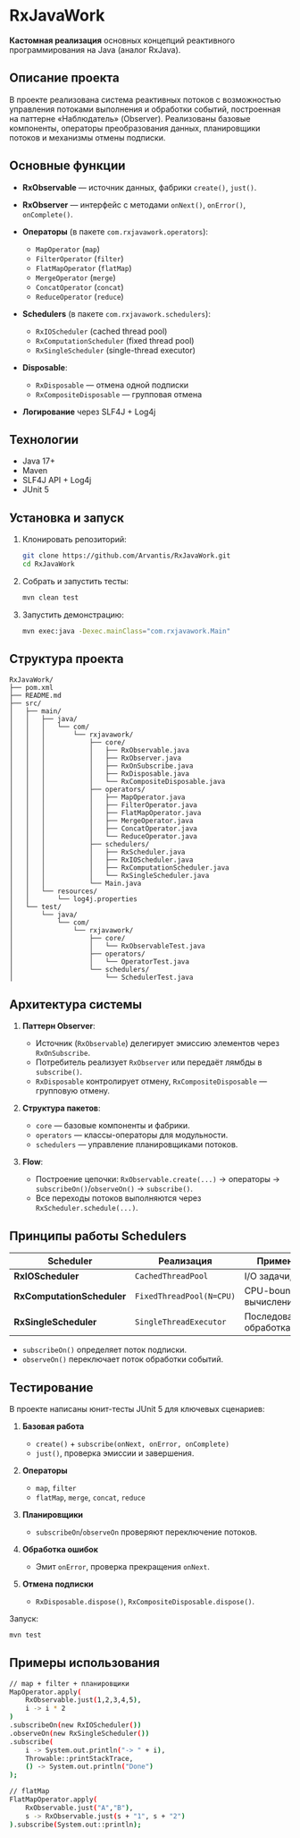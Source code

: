 # RxJavaWork

**Кастомная реализация** основных концепций реактивного программирования на Java (аналог RxJava).

## Описание проекта

В проекте реализована система реактивных потоков с возможностью управления потоками выполнения и обработки событий, построенная на паттерне «Наблюдатель» (Observer). Реализованы базовые компоненты, операторы преобразования данных, планировщики потоков и механизмы отмены подписки.


## Основные функции

* **RxObservable** — источник данных, фабрики `create()`, `just()`.
* **RxObserver** — интерфейс с методами `onNext()`, `onError()`, `onComplete()`.
* **Операторы** (в пакете `com.rxjavawork.operators`):

    * `MapOperator` (`map`)
    * `FilterOperator` (`filter`)
    * `FlatMapOperator` (`flatMap`)
    * `MergeOperator` (`merge`)
    * `ConcatOperator` (`concat`)
    * `ReduceOperator` (`reduce`)
* **Schedulers** (в пакете `com.rxjavawork.schedulers`):

    * `RxIOScheduler` (cached thread pool)
    * `RxComputationScheduler` (fixed thread pool)
    * `RxSingleScheduler` (single-thread executor)
* **Disposable**:

    * `RxDisposable` — отмена одной подписки
    * `RxCompositeDisposable` — групповая отмена
* **Логирование** через SLF4J + Log4j

## Технологии

* Java 17+
* Maven
* SLF4J API + Log4j
* JUnit 5

## Установка и запуск

1. Клонировать репозиторий:

   ```bash
   git clone https://github.com/Arvantis/RxJavaWork.git
   cd RxJavaWork
   ```
2. Собрать и запустить тесты:

   ```bash
   mvn clean test
   ```
3. Запустить демонстрацию:

   ```bash
   mvn exec:java -Dexec.mainClass="com.rxjavawork.Main"
   ```

## Структура проекта

```plaintext
RxJavaWork/
├── pom.xml
├── README.md
├── src/
│   ├── main/
│   │   ├── java/
│   │   │   └── com/
│   │   │       └── rxjavawork/
│   │   │           ├── core/
│   │   │           │   ├── RxObservable.java
│   │   │           │   ├── RxObserver.java
│   │   │           │   ├── RxOnSubscribe.java
│   │   │           │   ├── RxDisposable.java
│   │   │           │   └── RxCompositeDisposable.java
│   │   │           ├── operators/
│   │   │           │   ├── MapOperator.java
│   │   │           │   ├── FilterOperator.java
│   │   │           │   ├── FlatMapOperator.java
│   │   │           │   ├── MergeOperator.java
│   │   │           │   ├── ConcatOperator.java
│   │   │           │   └── ReduceOperator.java
│   │   │           ├── schedulers/
│   │   │           │   ├── RxScheduler.java
│   │   │           │   ├── RxIOScheduler.java
│   │   │           │   ├── RxComputationScheduler.java
│   │   │           │   └── RxSingleScheduler.java
│   │   │           └── Main.java
│   │   └── resources/
│   │       └── log4j.properties
│   └── test/
│       └── java/
│           └── com/
│               └── rxjavawork/
│                   ├── core/
│                   │   └── RxObservableTest.java
│                   ├── operators/
│                   │   └── OperatorTest.java
│                   └── schedulers/
│                       └── SchedulerTest.java
```

## Архитектура системы

1. **Паттерн Observer**:

    * Источник (`RxObservable`) делегирует эмиссию элементов через `RxOnSubscribe`.
    * Потребитель реализует `RxObserver` или передаёт лямбды в `subscribe()`.
    * `RxDisposable` контролирует отмену, `RxCompositeDisposable` — групповую отмену.

2. **Структура пакетов**:

    * `core` — базовые компоненты и фабрики.
    * `operators` — классы-операторы для модульности.
    * `schedulers` — управление планировщиками потоков.

3. **Flow**:

    * Построение цепочки: `RxObservable.create(...)` → операторы → `subscribeOn()`/`observeOn()` → `subscribe()`.
    * Все переходы потоков выполняются через `RxScheduler.schedule(...)`.

## Принципы работы Schedulers

| Scheduler                  | Реализация               | Применение                 |
| -------------------------- | ------------------------ | -------------------------- |
| **RxIOScheduler**          | `CachedThreadPool`       | I/O задачи, сеть           |
| **RxComputationScheduler** | `FixedThreadPool(N=CPU)` | CPU-bound вычисления       |
| **RxSingleScheduler**      | `SingleThreadExecutor`   | Последовательная обработка |

* `subscribeOn()` определяет поток подписки.
* `observeOn()` переключает поток обработки событий.

## Тестирование

В проекте написаны юнит-тесты JUnit 5 для ключевых сценариев:

1. **Базовая работа**

    * `create()` + `subscribe(onNext, onError, onComplete)`
    * `just()`, проверка эмиссии и завершения.
2. **Операторы**

    * `map`, `filter`
    * `flatMap`, `merge`, `concat`, `reduce`
3. **Планировщики**

    * `subscribeOn`/`observeOn` проверяют переключение потоков.
4. **Обработка ошибок**

    * Эмит `onError`, проверка прекращения `onNext`.
5. **Отмена подписки**

    * `RxDisposable.dispose()`, `RxCompositeDisposable.dispose()`.

Запуск:

```bash
mvn test
```

## Примеры использования

```bash
// map + filter + планировщики
MapOperator.apply(
    RxObservable.just(1,2,3,4,5),
    i -> i * 2
)
.subscribeOn(new RxIOScheduler())
.observeOn(new RxSingleScheduler())
.subscribe(
    i -> System.out.println("-> " + i),
    Throwable::printStackTrace,
    () -> System.out.println("Done")
);

// flatMap
FlatMapOperator.apply(
    RxObservable.just("A","B"),
    s -> RxObservable.just(s + "1", s + "2")
).subscribe(System.out::println);
```
